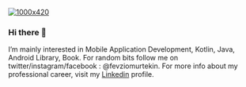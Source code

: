 
[![1000x420](https://media.giphy.com/media/iIqmM5tTjmpOB9mpbn/giphy.gif)](https://github.com/fevziomurtekin)

### Hi there 👋 

I’m mainly interested in Mobile Application Development, Kotlin, Java, Android Library, Book. For random bits follow me on twitter/instagram/facebook : @fevziomurtekin. For more info about my professional career, visit my [Linkedin](!https://www.linkedin.com/in/fevziomurtekin/) profile.